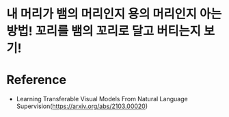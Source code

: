 # 내 머리가 뱀의 머리인지 용의 머리인지 아는 방법! 꼬리를 뱀의 꼬리로 달고 버티는지 보기!

# Reference
- Learning Transferable Visual Models From Natural Language Supervision(https://arxiv.org/abs/2103.00020)